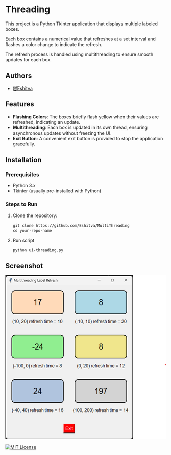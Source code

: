 # Threading

This project is a Python Tkinter application that displays multiple labeled boxes.

Each box contains a numerical value that refreshes at a set interval and flashes a color change to indicate the refresh.

The refresh process is handled using multithreading to ensure smooth updates for each box.

## Authors

- [@Eshitva](https://www.github.com/Eshitva)

## Features

- **Flashing Colors**: The boxes briefly flash yellow when their values are refreshed, indicating an update.
- **Multithreading**: Each box is updated in its own thread, ensuring asynchronous updates without freezing the UI.
- **Exit Button**: A convenient exit button is provided to stop the application gracefully.

## Installation

### Prerequisites

- Python 3.x
- Tkinter (usually pre-installed with Python)

### Steps to Run

1. Clone the repository:

   ```ssh
   git clone https://github.com/Eshitva/MultiThreading
   cd your-repo-name
   ```
2. Run script
   ```ssh
   python ui-threading.py
   ```

## Screenshot
![img_1.png](img_1.png)

[![MIT License](https://img.shields.io/badge/License-MIT-green.svg)](https://choosealicense.com/licenses/mit/)
